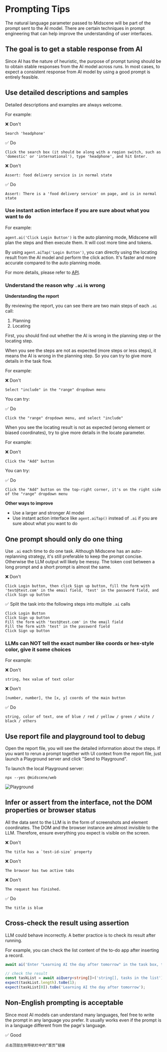 # Prompting Tips

The natural language parameter passed to Midscene will be part of the prompt sent to the AI model. There are certain techniques in prompt engineering that can help improve the understanding of user interfaces.

## The goal is to get a stable response from AI

Since AI has the nature of heuristic, the purpose of prompt tuning should be to obtain stable responses from the AI model across runs. In most cases, to expect a consistent response from AI model by using a good prompt is entirely feasible.

## Use detailed descriptions and samples

Detailed descriptions and examples are always welcome.

For example: 

❌ Don't
```log
Search 'headphone'
```

✅ Do
```log
Click the search box (it should be along with a region switch, such as 'domestic' or 'international'), type 'headphone', and hit Enter.
```

❌ Don't
```log
Assert: food delivery service is in normal state
```

✅ Do
```log
Assert: There is a 'food delivery service' on page, and is in normal state
```

### Use instant action interface if you are sure about what you want to do

For example:

`agent.ai('Click Login Button')` is the auto planning mode, Midscene will plan the steps and then execute them. It will cost more time and tokens.

By using `agent.aiTap('Login Button')`, you can directly using the locating result from the AI model and perform the click action. It's faster and more accurate compared to the auto planning mode.

For more details, please refer to [API](./API).

### Understand the reason why `.ai` is wrong

**Understanding the report**

By reviewing the report, you can see there are two main steps of each `.ai` call:

1. Planning
2. Locating

First, you should find out whether the AI is wrong in the planning step or the locating step.

When you see the steps are not as expected (more steps or less steps), it means the AI is wrong in the planning step. So you can try to give more details in the task flow.

For example:

❌ Don't
```log
Select "include" in the "range" dropdown menu
```

You can try:

✅ Do
```log
Click the "range" dropdown menu, and select "include"
```

When you see the locating result is not as expected (wrong element or biased coordinates), try to give more details in the locate parameter.

For example:

❌ Don't
```log
Click the "Add" button
```

You can try:

✅ Do
```log
Click the "Add" button on the top-right corner, it's on the right side of the "range" dropdown menu
```

**Other ways to improve**

* Use a larger and stronger AI model
* Use instant action interface like `agent.aiTap()` instead of `.ai` if you are sure about what you want to do

## One prompt should only do one thing

Use `.ai` each time to do one task. Although Midscene has an auto-replanning strategy, it's still preferable to keep the prompt concise. Otherwise the LLM output will likely be messy. The token cost between a long prompt and a short prompt is almost the same.

❌ Don't
```log
Click Login button, then click Sign up button, fill the form with 'test@test.com' in the email field, 'test' in the password field, and click Sign up button
```

✅ Split the task into the following steps into multiple `.ai` calls
```log
Click Login Button
Click Sign up button
Fill the form with 'test@test.com' in the email field
Fill the form with 'test' in the password field
Click Sign up button
```

### LLMs can NOT tell the exact number like coords or hex-style color, give it some choices

For example:

❌ Don't
```log
string, hex value of text color
```

❌ Don't
```log
[number, number], the [x, y] coords of the main button
```

✅ Do
```log
string, color of text, one of blue / red / yellow / green / white / black / others
```

## Use report file and playground tool to debug

Open the report file, you will see the detailed information about the steps. If you want to rerun a prompt together with UI context from the report file, just launch a Playground server and click "Send to Playground".

To launch the local Playground server:
```
npx --yes @midscene/web
```

![Playground](/midescene-playground-entry.jpg)

## Infer or assert from the interface, not the DOM properties or browser status

All the data sent to the LLM is in the form of screenshots and element coordinates. The DOM and the browser instance are almost invisible to the LLM. Therefore, ensure everything you expect is visible on the screen.

❌ Don't
```log
The title has a `test-id-size` property
```

❌ Don't
```log
The browser has two active tabs
```

❌ Don't
```log
The request has finished.
```

✅ Do
```log
The title is blue
```

## Cross-check the result using assertion

LLM could behave incorrectly. A better practice is to check its result after running.

For example, you can check the list content of the to-do app after inserting a record.

```typescript
await ai('Enter "Learning AI the day after tomorrow" in the task box, then press Enter to create');

// check the result
const taskList = await aiQuery<string[]>('string[], tasks in the list');
expect(taskList.length).toBe(1);
expect(taskList[0]).toBe('Learning AI the day after tomorrow');
```

## Non-English prompting is acceptable

Since most AI models can understand many languages, feel free to write the prompt in any language you prefer. It usually works even if the prompt is in a language different from the page's language.

✅ Good
```log
点击顶部左侧导航栏中的“首页”链接
```
